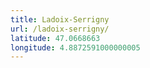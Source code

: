 ```yaml
---
title: Ladoix-Serrigny
url: /ladoix-serrigny/
latitude: 47.0668663
longitude: 4.8872591000000005
---
```


